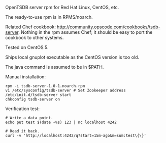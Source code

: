 OpenTSDB server rpm for Red Hat Linux, CentOS, etc.

The ready-to-use rpm is in RPMS/noarch.

Related Chef cookbook: http://community.opscode.com/cookbooks/tsdb-server.
Nothing in the rpm assumes Chef; it should be easy to port the cookbook
to other systems. 

Tested on CentOS 5.

Ships local gnuplot executable as the CentOS version is too old.

The java command is assumed to be in $PATH.

Manual installation:

    rpm -i tsdb-server-1.0-1.noarch.rpm
    vi /etc/sysconfig/tsdb-server # Set Zookeeper address
    /etc/init.d/tsdb-server start
    chkconfig tsdb-server on

Verification test:

    # Write a data point.
    echo put test $(date +%s) 123 | nc localhost 4242

    # Read it back.
    curl -v 'http://localhost:4242/q?start=15m-ago&m=sum:test\{\}'
